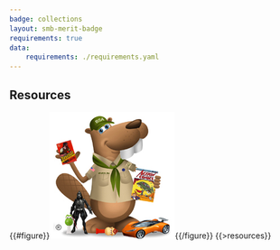 ```yaml
---
badge: collections
layout: smb-merit-badge
requirements: true
data:
    requirements: ./requirements.yaml
---
```


## Resources

{{#figure}}<img src="collections-bucky.jpg" class="W(100%)" />{{/figure}}
{{>resources}}
